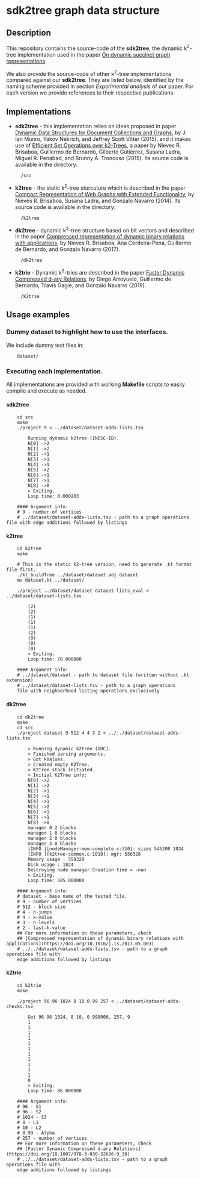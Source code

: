 # sdk2tree graph data structure

## Description

This repository contains the source-code of the **sdk2tree**, the dynamic k<sup>2</sup>-tree implementation used in the paper [On dynamic succinct graph representations](https://arxiv.org/abs/1911.03195).

We also provide the source-code of other k<sup>2</sup>-tree implementations compared against our **sdk2tree**.
They are listed below, identified by the naming scheme provided in section *Experimental analysis* of our paper.
For each version we provide references to their respective publications.

## Implementations

* **sdk2tree** - this implementation relies on ideas proposed in paper [Dynamic Data Structures for Document Collections and Graphs](https://doi.org/10.1145/2745754.2745778),
by J. Ian Munro, Yakov Nekrich, and Jeffrey Scott Vitter (2015), and it makes use of [Efficient Set Operations over k2-Trees](https://doi.org/10.1109/DCC.2015.9),
a paper by Nieves R. Brisaboa, Guillermo de Bernardo, Gilberto Gutiérrez, Susana Ladra, Miguel R. Penabad, and Brunny A. Troncoso (2015).
Its source code is available in the directory:

        /src


* **k2tree** - the static k<sup>2</sup>-tree sturcuture which is described in the paper [Compact Representation of Web Graphs with Extended Functionality](https://doi.org/10.1016/j.is.2013.08.003),
by Nieves R. Brisaboa, Susana Ladra, and Gonzalo Navarro (2014).
Its source code is available in the directory:

        /k2tree

* **dk2tree** - dynamic k<sup>2</sup>-tree structure based on bit vectors and described in the paper [Compressed representation of dynamic binary relations with applications](https://doi.org/10.1016/j.is.2017.05.003),
by Nieves R. Brisaboa, Ana Cerdeira-Pena, Guillermo de Bernardo, and Gonzalo Navarro (2017).

        /dk2tree

* **k2trie** - Dynamic k<sup>2</sup>-tries are described in the paper [Faster Dynamic Compressed d-ary Relations](https://doi.org/10.1007/978-3-030-32686-9_30),
by Diego Arroyuelo, Guillermo de Bernardo, Travis Gagie, and Gonzalo Navarro (2019).

        /k2trie


## Usage examples

### Dummy dataset to highlight how to use the interfaces.

We include dummy test files in:

        dataset/

### Executing each implementation.

All implementations are provided with working **Makefile** scripts to easily compile and execute as needed.

#### **sdk2tree**

        cd src
        make
        ./project 9 < ../dataset/dataset-adds-lists.tsv

            Running dynamic k2tree (INESC-ID). 
            N[0] ->2
            N[1] ->2
            N[2] ->1
            N[3] ->1
            N[4] ->1
            N[5] ->2
            N[6] ->1
            N[7] ->1
            N[8] ->0
            > Exiting.
            Loop time: 0.000203

        #### Argument info:
        # 9 - number of vertices
        # ../dataset/dataset-adds-lists.tsv - path to a graph operations file with edge additions followed by listings

#### **k2tree**

        cd k2tree
        make

        # This is the static k2-tree version, need to generate .kt format file first.
        ./kt_buildTree ../dataset/dataset.adj dataset
        mv dataset.kt ../dataset/

        ./project ../dataset/dataset dataset-lists_eval < ../dataset/dataset-lists.tsv

            (2)	
            (2)	
            (1)	
            (1)	
            (1)	
            (2)	
            (0)	
            (0)	
            (0)	
            > Exiting.
            Loop time: 70.000000

        #### Argument info:
        # ../dataset/dataset - path to dataset file (written without .kt extension)
        # ../dataset/dataset-lists.tsv - path to a graph operations 
		file with neighborhood listing operations exclusively


#### **dk2tree**

        cd dk2tree
        make
        cd src
        ./project dataset 9 512 4 4 3 2 < ../../dataset/dataset-adds-lists.tsv

            > Running dynamic k2tree (UDC). 
            > Finished parsing arguments. 
            > Got kValues.
            > Created empty K2Tree.
            > K2Tree stack initiated.
            > Initial K2Tree info:
            N[0] ->2
            N[1] ->2
            N[2] ->1
            N[3] ->1
            N[4] ->1
            N[5] ->2
            N[6] ->1
            N[7] ->1
            N[8] ->0
            manager 0 2 blocks
            manager 1 0 blocks
            manager 2 0 blocks
            manager 3 0 blocks
            [INFO ][nodeManager-mem-complete.c:310]: sizes 545208 1024
            [INFO ][k2tree-common.c:1018]: mgr: 550328
            Memory usage : 550328
            Disk usage : 1824
            Destroying node manager.Creation time = -nan
            > Exiting.
            Loop time: 505.000000

        #### Argument info:
        # dataset - base name of the tested file.
        # 9 - number of vertices
        # 512 - block size
        # 4 - n-jumps
        # 4 - k-value
        # 3 - n-levels
        # 2 - last-k-value
		## For more information on these parameters, check 
		## [Compressed representation of dynamic binary relations with applications](https://doi.org/10.1016/j.is.2017.05.003)
        # ../../dataset/dataset-adds-lists.tsv - path to a graph operations file with 
		edge additions followed by listings

#### **k2trie**

        cd k2trie
        make

        ./project 96 96 1024 8 10 0.99 257 < ../dataset/dataset-adds-checks.tsv
		
			Got 96 96 1024, 8 10, 0.990000, 257, 9
			1
			1
			1
			1
			1
			1
			1
			1
			1
			1
			1
			0
			> Exiting.
			Loop time: 86.000000

        #### Argument info:
        # 96 - S1
        # 96 - S2
        # 1024 - S3
        # 8 - L1
        # 10 - L2
        # 0.99 - Alpha
        # 257 - number of vertices
		## For more information on these parameters, check
		## [Faster Dynamic Compressed d-ary Relations](https://doi.org/10.1007/978-3-030-32686-9_30)
        # ../../dataset/dataset-adds-lists.tsv - path to a graph operations file with 
		edge additions followed by listings
